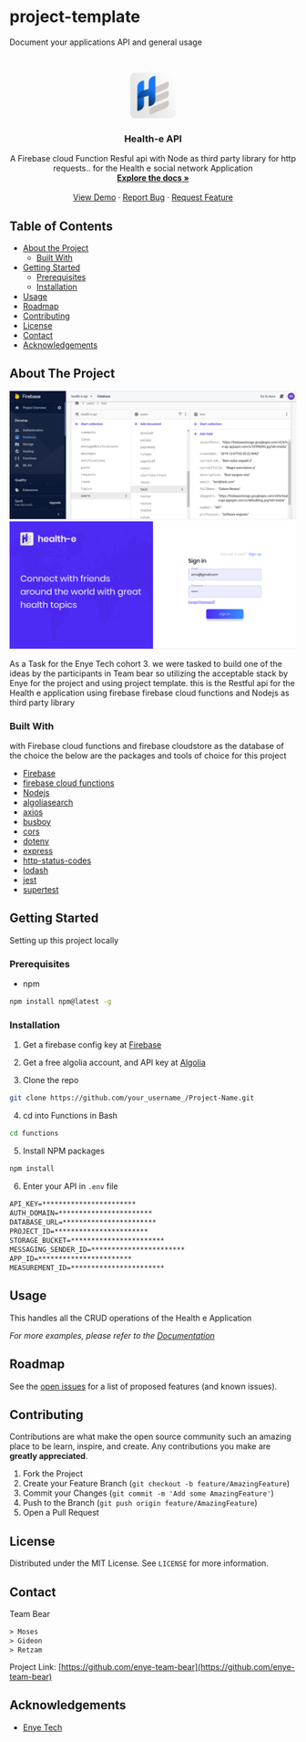 # project-template

Document your applications API and general usage

<!-- PROJECT LOGO -->
<br />
<p align="center">
  <a href="https://github.com/enye-team-bear/health-e-api">
    <img src="./logo.png" alt="Logo" width="80" height="80">
  </a>

  <h3 align="center">Health-e API</h3>

  <p align="center">
    A Firebase cloud Function Resful api with Node as third party library for http requests.. for the Health e social network Application
    <br />
    <a href="https://documenter.getpostman.com/view/8305764/SWLb9V2G?version=latest"><strong>Explore the docs »</strong></a>
    <br />
    <br />
    <a href="https://github.com/enye-team-bear/health-e-api">View Demo</a>
    ·
    <a href="https://github.com/enye-team-bear/health-e-api/issues">Report Bug</a>
    ·
    <a href="https://github.com/enye-team-bear/health-e-api/issues">Request Feature</a>
  </p>
</p>

<!-- TABLE OF CONTENTS -->

## Table of Contents

- [About the Project](#about-the-project)
  - [Built With](#built-with)
- [Getting Started](#getting-started)
  - [Prerequisites](#prerequisites)
  - [Installation](#installation)
- [Usage](#usage)
- [Roadmap](#roadmap)
- [Contributing](#contributing)
- [License](#license)
- [Contact](#contact)
- [Acknowledgements](#acknowledgements)

<!-- ABOUT THE PROJECT -->

## About The Project

[![Product Name Screen Shot][product-screenshot]](https://example.com)
[![Product Name Screen Shot][product-screenshot2]](https://example.com)

As a Task for the Enye Tech cohort 3. we were tasked to build one of the ideas by the participants in Team bear so utilizing the acceptable stack by Enye for the project and using project template. this is the Restful api for the Health e application using firebase firebase cloud functions and Nodejs as third party library


### Built With

with Firebase cloud functions and firebase cloudstore as the database of the choice the below are the packages and tools of choice for this project

- [Firebase](https://firebase.google.com/)
- [firebase cloud functions](https://firebase.google.com/)
- [Nodejs](https://nodejs.org/en/)
- [algoliasearch](https://www.algolia.com/)
- [axios](https://www.npmjs.com/package/axios)
- [busboy](https://www.npmjs.com/package/busboy)
- [cors](https://www.npmjs.com/package/cors)
- [dotenv](https://www.npmjs.com/package/dotenv)
- [express](https://www.npmjs.com/package/express)
- [http-status-codes](https://www.npmjs.com/package/http-status-codes)
- [lodash](https://www.npmjs.com/package/lodash)
- [jest](https://www.npmjs.com/package/jest)
- [supertest](https://www.npmjs.com/package/supertest)

<!-- GETTING STARTED -->

## Getting Started

Setting up this project locally

### Prerequisites

- npm

```sh
npm install npm@latest -g
```

### Installation

1. Get a firebase config key  at [Firebase](https://firebase.google.com/)

2. Get a free  algolia account, and API key  at [Algolia](https://www.algolia.com/)
3. Clone the repo

```sh
git clone https://github.com/your_username_/Project-Name.git
```

4. cd into Functions in Bash
```sh
cd functions
```

5. Install NPM packages

```sh
npm install
```

6. Enter your API in `.env` file

```JS
API_KEY=***********************
AUTH_DOMAIN=***********************
DATABASE_URL=***********************
PROJECT_ID=***********************
STORAGE_BUCKET=***********************
MESSAGING_SENDER_ID=***********************
APP_ID=***********************
MEASUREMENT_ID=***********************
```

<!-- USAGE EXAMPLES -->

## Usage

This handles all the CRUD operations of the Health e Application

_For more examples, please refer to the [Documentation](https://documenter.getpostman.com/view/8305764/SWLb9V2G?version=latest)_

<!-- ROADMAP -->

## Roadmap

See the [open issues](https://github.com/othneildrew/Best-README-Template/issues) for a list of proposed features (and known issues).

<!-- CONTRIBUTING -->

## Contributing

Contributions are what make the open source community such an amazing place to be learn, inspire, and create. Any contributions you make are **greatly appreciated**.

1. Fork the Project
2. Create your Feature Branch (`git checkout -b feature/AmazingFeature`)
3. Commit your Changes (`git commit -m 'Add some AmazingFeature'`)
4. Push to the Branch (`git push origin feature/AmazingFeature`)
5. Open a Pull Request

<!-- LICENSE -->

## License

Distributed under the MIT License. See `LICENSE` for more information.

<!-- CONTACT -->

## Contact

Team Bear
```
> Moses
> Gideon
> Retzam
```
Project Link: [https://github.com/enye-team-bear](https://github.com/enye-team-bear)

<!-- ACKNOWLEDGEMENTS -->

## Acknowledgements

- [Enye Tech](https://www.enye.tech/)


[product-screenshot]: Screenshot.png
[product-screenshot2]: Screenshot2.png
